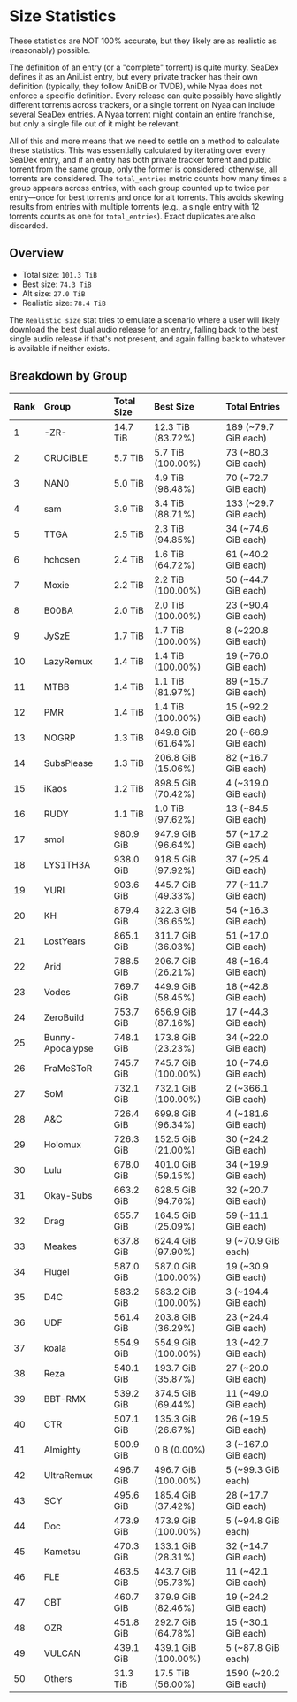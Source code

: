 # Size Statistics

These statistics are NOT 100% accurate, but they likely are as realistic as (reasonably) possible.

The definition of an entry (or a "complete" torrent) is quite murky. SeaDex defines it as an AniList entry, but every private tracker has their own definition (typically, they follow AniDB or TVDB), while Nyaa does not enforce a specific definition. Every release can quite possibly have slightly different torrents across trackers, or a single torrent on Nyaa can include several SeaDex entries. A Nyaa torrent might contain an entire franchise, but only a single file out of it might be relevant.

All of this and more means that we need to settle on a method to calculate these statistics. This was essentially calculated by iterating over every SeaDex entry, and if an entry has both private tracker torrent and public torrent from the same group, only the former is considered; otherwise, all torrents are considered. The `total_entries` metric counts how many times a group appears across entries, with each group counted up to twice per entry—once for best torrents and once for alt torrents. This avoids skewing results from entries with multiple torrents (e.g., a single entry with 12 torrents counts as one for `total_entries`). Exact duplicates are also discarded.

## Overview

- Total size: `101.3 TiB`
- Best size: `74.3 TiB`
- Alt size: `27.0 TiB`
- Realistic size: `78.4 TiB`

The `Realistic size` stat tries to emulate a scenario where a user will likely download the best dual audio release for an entry, falling back to the best single audio release if that's not present, and again falling back to whatever is available if neither exists.


## Breakdown by Group

| Rank | Group            | Total Size | Best Size           | Total Entries         |
| :----| :----------------| :----------| :-------------------| :---------------------|
| 1    | -ZR-             | 14.7 TiB   | 12.3 TiB (83.72%)   | 189 (~79.7 GiB each)  |
| 2    | CRUCiBLE         | 5.7 TiB    | 5.7 TiB (100.00%)   | 73 (~80.3 GiB each)   |
| 3    | NAN0             | 5.0 TiB    | 4.9 TiB (98.48%)    | 70 (~72.7 GiB each)   |
| 4    | sam              | 3.9 TiB    | 3.4 TiB (88.71%)    | 133 (~29.7 GiB each)  |
| 5    | TTGA             | 2.5 TiB    | 2.3 TiB (94.85%)    | 34 (~74.6 GiB each)   |
| 6    | hchcsen          | 2.4 TiB    | 1.6 TiB (64.72%)    | 61 (~40.2 GiB each)   |
| 7    | Moxie            | 2.2 TiB    | 2.2 TiB (100.00%)   | 50 (~44.7 GiB each)   |
| 8    | B00BA            | 2.0 TiB    | 2.0 TiB (100.00%)   | 23 (~90.4 GiB each)   |
| 9    | JySzE            | 1.7 TiB    | 1.7 TiB (100.00%)   | 8 (~220.8 GiB each)   |
| 10   | LazyRemux        | 1.4 TiB    | 1.4 TiB (100.00%)   | 19 (~76.0 GiB each)   |
| 11   | MTBB             | 1.4 TiB    | 1.1 TiB (81.97%)    | 89 (~15.7 GiB each)   |
| 12   | PMR              | 1.4 TiB    | 1.4 TiB (100.00%)   | 15 (~92.2 GiB each)   |
| 13   | NOGRP            | 1.3 TiB    | 849.8 GiB (61.64%)  | 20 (~68.9 GiB each)   |
| 14   | SubsPlease       | 1.3 TiB    | 206.8 GiB (15.06%)  | 82 (~16.7 GiB each)   |
| 15   | iKaos            | 1.2 TiB    | 898.5 GiB (70.42%)  | 4 (~319.0 GiB each)   |
| 16   | RUDY             | 1.1 TiB    | 1.0 TiB (97.62%)    | 13 (~84.5 GiB each)   |
| 17   | smol             | 980.9 GiB  | 947.9 GiB (96.64%)  | 57 (~17.2 GiB each)   |
| 18   | LYS1TH3A         | 938.0 GiB  | 918.5 GiB (97.92%)  | 37 (~25.4 GiB each)   |
| 19   | YURI             | 903.6 GiB  | 445.7 GiB (49.33%)  | 77 (~11.7 GiB each)   |
| 20   | KH               | 879.4 GiB  | 322.3 GiB (36.65%)  | 54 (~16.3 GiB each)   |
| 21   | LostYears        | 865.1 GiB  | 311.7 GiB (36.03%)  | 51 (~17.0 GiB each)   |
| 22   | Arid             | 788.5 GiB  | 206.7 GiB (26.21%)  | 48 (~16.4 GiB each)   |
| 23   | Vodes            | 769.7 GiB  | 449.9 GiB (58.45%)  | 18 (~42.8 GiB each)   |
| 24   | ZeroBuild        | 753.7 GiB  | 656.9 GiB (87.16%)  | 17 (~44.3 GiB each)   |
| 25   | Bunny-Apocalypse | 748.1 GiB  | 173.8 GiB (23.23%)  | 34 (~22.0 GiB each)   |
| 26   | FraMeSToR        | 745.7 GiB  | 745.7 GiB (100.00%) | 10 (~74.6 GiB each)   |
| 27   | SoM              | 732.1 GiB  | 732.1 GiB (100.00%) | 2 (~366.1 GiB each)   |
| 28   | A&C              | 726.4 GiB  | 699.8 GiB (96.34%)  | 4 (~181.6 GiB each)   |
| 29   | Holomux          | 726.3 GiB  | 152.5 GiB (21.00%)  | 30 (~24.2 GiB each)   |
| 30   | Lulu             | 678.0 GiB  | 401.0 GiB (59.15%)  | 34 (~19.9 GiB each)   |
| 31   | Okay-Subs        | 663.2 GiB  | 628.5 GiB (94.76%)  | 32 (~20.7 GiB each)   |
| 32   | Drag             | 655.7 GiB  | 164.5 GiB (25.09%)  | 59 (~11.1 GiB each)   |
| 33   | Meakes           | 637.8 GiB  | 624.4 GiB (97.90%)  | 9 (~70.9 GiB each)    |
| 34   | Flugel           | 587.0 GiB  | 587.0 GiB (100.00%) | 19 (~30.9 GiB each)   |
| 35   | D4C              | 583.2 GiB  | 583.2 GiB (100.00%) | 3 (~194.4 GiB each)   |
| 36   | UDF              | 561.4 GiB  | 203.8 GiB (36.29%)  | 23 (~24.4 GiB each)   |
| 37   | koala            | 554.9 GiB  | 554.9 GiB (100.00%) | 13 (~42.7 GiB each)   |
| 38   | Reza             | 540.1 GiB  | 193.7 GiB (35.87%)  | 27 (~20.0 GiB each)   |
| 39   | BBT-RMX          | 539.2 GiB  | 374.5 GiB (69.44%)  | 11 (~49.0 GiB each)   |
| 40   | CTR              | 507.1 GiB  | 135.3 GiB (26.67%)  | 26 (~19.5 GiB each)   |
| 41   | Almighty         | 500.9 GiB  | 0 B (0.00%)         | 3 (~167.0 GiB each)   |
| 42   | UltraRemux       | 496.7 GiB  | 496.7 GiB (100.00%) | 5 (~99.3 GiB each)    |
| 43   | SCY              | 495.6 GiB  | 185.4 GiB (37.42%)  | 28 (~17.7 GiB each)   |
| 44   | Doc              | 473.9 GiB  | 473.9 GiB (100.00%) | 5 (~94.8 GiB each)    |
| 45   | Kametsu          | 470.3 GiB  | 133.1 GiB (28.31%)  | 32 (~14.7 GiB each)   |
| 46   | FLE              | 463.5 GiB  | 443.7 GiB (95.73%)  | 11 (~42.1 GiB each)   |
| 47   | CBT              | 460.7 GiB  | 379.9 GiB (82.46%)  | 19 (~24.2 GiB each)   |
| 48   | OZR              | 451.8 GiB  | 292.7 GiB (64.78%)  | 15 (~30.1 GiB each)   |
| 49   | VULCAN           | 439.1 GiB  | 439.1 GiB (100.00%) | 5 (~87.8 GiB each)    |
| 50   | Others           | 31.3 TiB   | 17.5 TiB (56.00%)   | 1590 (~20.2 GiB each) |

